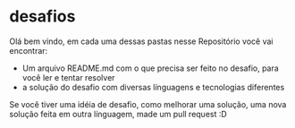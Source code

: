 # desafios

<p>Olá bem vindo, em cada uma dessas pastas nesse Repositório você vai encontrar:</p>
<ul>
    <li> Um arquivo README.md com o que precisa ser feito no desafio, para você ler e tentar resolver
    <li> a solução do desafio com diversas línguagens e tecnologias diferentes
</ul>
<p> Se você tiver uma idéia de desafio, como melhorar uma solução, uma nova solução feita em outra línguagem, made um pull request :D</p>
